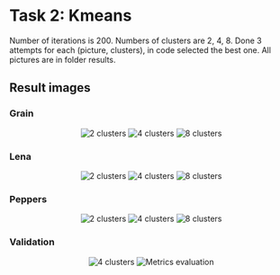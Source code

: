 # Task 2: Kmeans 

Number of iterations is 200.
Numbers of clusters are 2, 4, 8.
Done 3 attempts for each (picture, clusters), in code selected the best one.
All pictures are in folder results.


## Result images

### Grain
<p align="center">
	<img src="https://github.com/IvanTyulyandin/stohasticHomeTask/blob/master/kmeans/results/grain_2_clusters.jpg" alt = "2 clusters">
	<img src="https://github.com/IvanTyulyandin/stohasticHomeTask/blob/master/kmeans/results/grain_4_clusters.jpg" alt = "4 clusters">
	<img src="https://github.com/IvanTyulyandin/stohasticHomeTask/blob/master/kmeans/results/grain_8_clusters.jpg" alt = "8 clusters">
</p>

### Lena
<p align="center">
	<img src="https://github.com/IvanTyulyandin/stohasticHomeTask/blob/master/kmeans/results/lena_2_clusters.jpg" alt = "2 clusters">
	<img src="https://github.com/IvanTyulyandin/stohasticHomeTask/blob/master/kmeans/results/lena_4_clusters.jpg" alt = "4 clusters">
	<img src="https://github.com/IvanTyulyandin/stohasticHomeTask/blob/master/kmeans/results/lena_8_clusters.jpg" alt = "8 clusters">
</p>

### Peppers
<p align="center">
	<img src="https://github.com/IvanTyulyandin/stohasticHomeTask/blob/master/kmeans/results/peppers_2_clusters.jpg" alt = "2 clusters">
	<img src="https://github.com/IvanTyulyandin/stohasticHomeTask/blob/master/kmeans/results/peppers_4_clusters.jpg" alt = "4 clusters">
	<img src="https://github.com/IvanTyulyandin/stohasticHomeTask/blob/master/kmeans/results/peppers_8_clusters.jpg" alt = "8 clusters">
</p>

### Validation
<p align="center">
	<img src="https://github.com/IvanTyulyandin/stohasticHomeTask/blob/master/kmeans/results/4_cluster_policemen_out.jpg" alt = "4 clusters">
	<img src="https://github.com/IvanTyulyandin/stohasticHomeTask/blob/master/kmeans/results/metrics.png" alt = "Metrics evaluation">
</p>